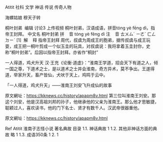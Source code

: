Atitit 社科 文学  神话 传说 传奇人物


海螺姑娘
穆天子转

桐叶封弟
 编辑 讨论3 上传视频
桐叶封弟，汉语成语，拼音tóng yè fēng dì，指帝王封拜。
中文名
桐叶封弟
拼    音
tóng yè fēng dì
注    音
ㄊㄨㄙˊ ㄧㄜˋ ㄈㄥ ㄉㄧˋ [1] 
解    释
指帝王封拜
 周代，叔虞为周成王的胞弟，据传叔虞与成王玩耍，成王把一桐叶剪成一个似玉圭的玩具，对叔虞说：我将拿着玉圭封你，史称“桐叶封弟”。后因以指帝王封拜。亦省作“桐封”

一人得道，鸡犬升天
汉·王充《论衡·道虚》：“淮南王学道，招会天下有道之人，倾一国之尊，下道术之士，是以道术之士并会淮南，奇方异术，莫不争出。王遂得道，举家升天，畜产皆仙，犬吠于天上，鸡鸣于云中。

「一人得道，鸡犬升天」——淮南王刘安飞升成仙的故事

原文網址：https://kknews.cc/history/apapm8v.html
第三位叫淮南王刘安。那这个刘安，他是汉高祖刘邦的孙子，他继承他的父亲为淮南王。那么他才思敏捷，聪颖过人，喜欢读书，他的门下名士、贤才有数千人。汉武帝很器重他。

原文網址：https://kknews.cc/history/apapm8v.html

Ref
Atitit  淮南子志怪小说 著名典故
目录
1.1. 神话典故	1
1.2. 其他非神话方面的典故 略	1
1.3. 成语350条	1
2. 	1
